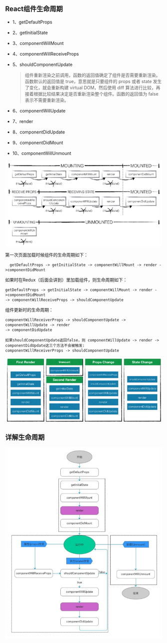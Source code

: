 ## React组件生命周期

  * 1、getDefaultProps  

  * 2、getInitialState  

  * 3、componentWillMount  

  * 4、componentWillReceiveProps

  * 5、shouldComponentUpdate
    > 组件重新渲染之前调用，函数的返回值确定了组件是否需要重新渲染。函数默认的返回值是 true，意思就是只要组件的 props 或者 state 发生了变化，就会重新构建 virtual DOM，然后使用 diff 算法进行比较，再接着根据比较结果决定是否重新渲染整个组件。函数的返回值为 false 表示不需要重新渲染。

  * 6、componentWillUpdate

  * 7、render

  * 8、componentDidUpdate

  * 9、componentDidMount

  * 10、componentWillUnmount

  ![react 生命周期](../images/react.jpg)

  第一次页面加载时候组件的生命周期如下：  
  ```
    getDefaultProps -> getInitialState -> componentWillMount -> render ->componentDidMount
  ```

  如果时在Redux（后面会讲到）里加载组件，则生命周期如下：  
  ```
  getDefaultProps -> getInitialState -> componentWillMount -> render ->componentDidMount
  -> componentWillReceiveProps -> shouldComponentUpdate
  ```

  组件更新时的生命周期：  
  ```
  componentWillReceiverProps -> shouldComponentUpdate -> componentWillUpdate -> render
  -> componentDidUpdate

  如果shouldComponentUpdate返回false，则 componentWillUpdate -> render -> componentDidUpdate这三个方法不会被触发:
  componentWillReceiverProps -> shouldComponentUpdate
  ```

  ![react 生命周期](../images/render.jpg)


## 详解生命周期

  ![详细的生命周期](../images/allupdate.png)
